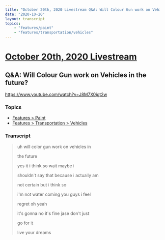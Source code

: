 ```yaml
---
title: "October 20th, 2020 Livestream Q&A: Will Colour Gun work on Vehicles in the future?"
date: "2020-10-20"
layout: transcript
topics:
    - "features/paint"
    - "features/transportation/vehicles"
---
```

# [October 20th, 2020 Livestream](../2020-10-20.md)
## Q&A: Will Colour Gun work on Vehicles in the future?
https://www.youtube.com/watch?v=J8M7X0igt2w

### Topics
* [Features > Paint](../topics/features/paint.md)
* [Features > Transportation > Vehicles](../topics/features/transportation/vehicles.md)

### Transcript

> uh will color gun work on vehicles in
>
> the future
>
> yes it i think so wait maybe i
>
> shouldn't say that because i actually am
>
> not certain but i think so
>
> i'm not water coming you guys i feel
>
> regret oh yeah
>
> it's gonna no it's fine jase don't just
>
> go for it
>
> live your dreams
